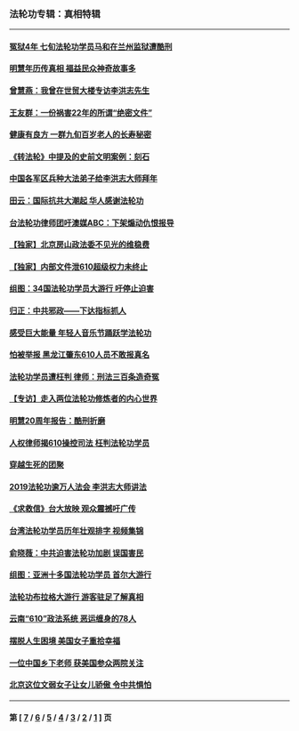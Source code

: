 ### 法轮功专辑：真相特辑
---
#### [冤狱4年 七旬法轮功学员马和在兰州监狱遭酷刑](../../pages/nf4389/n13304688.md?12250430) 
#### [明慧年历传真相 福益民众神奇故事多](../../pages/nf4389/n13294545.md?12250430) 
#### [曾慧燕：我曾在世贸大楼专访李洪志先生](../../pages/nf4389/n12898729.md?12250430) 
#### [王友群：一份祸害22年的所谓“绝密文件”](../../pages/nf4389/n12871750.md?12250430) 
#### [健康有良方 一群九旬百岁老人的长寿秘密](../../pages/nf4389/n12847475.md?12250430) 
#### [《转法轮》中提及的史前文明案例：刻石](../../pages/nf4389/n12758577.md?12250430) 
#### [中国各军区兵种大法弟子给李洪志大师拜年](../../pages/nf4389/n12750047.md?12250430) 
#### [田云：国际抗共大潮起 华人感谢法轮功](../../pages/nf4389/n12357708.md?12250430) 
#### [台法轮功律师团吁澳媒ABC：下架煽动仇恨报导](../../pages/nf4389/n12279917.md?12250430) 
#### [【独家】北京房山政法委不见光的维稳费](../../pages/nf4389/n12031979.md?12250430) 
#### [【独家】内部文件泄610超级权力未终止](../../pages/nf4389/n12023895.md?12250430) 
#### [组图：34国法轮功学员大游行 吁停止迫害](../../pages/nf4389/n11492658.md?12250430) 
#### [归正：中共邪政——下达指标抓人](../../pages/nf4389/n11474770.md?12250430) 
#### [感受巨大能量 年轻人音乐节踊跃学法轮功](../../pages/nf4389/n11441981.md?12250430) 
#### [怕被举报 黑龙江肇东610人员不敢报真名](../../pages/nf4389/n11436499.md?12250430) 
#### [法轮功学员遭枉判 律师：刑法三百条造奇冤](../../pages/nf4389/n11433943.md?12250430) 
#### [【专访】走入两位法轮功修炼者的内心世界](../../pages/nf4389/n11415623.md?12250430) 
#### [明慧20周年报告：酷刑折磨](../../pages/nf4389/n11387954.md?12250430) 
#### [人权律师揭610操控司法 枉判法轮功学员](../../pages/nf4389/n11313370.md?12250430) 
#### [穿越生死的团聚](../../pages/nf4389/n11258922.md?12250430) 
#### [2019法轮功逾万人法会 李洪志大师讲法](../../pages/nf4389/n11265303.md?12250430) 
#### [《求救信》台大放映 观众震撼吁广传](../../pages/nf4389/n10922251.md?12250430) 
#### [台湾法轮功学员历年壮观排字 视频集锦](../../pages/nf4389/n10878789.md?12250430) 
#### [俞晓薇：中共迫害法轮功加剧 误国害民](../../pages/nf4389/n10859260.md?12250430) 
#### [组图：亚洲十多国法轮功学员 首尔大游行](../../pages/nf4389/n10781149.md?12250430) 
#### [法轮功布拉格大游行 游客驻足了解真相](../../pages/nf4389/n10749360.md?12250430) 
#### [云南“610”政法系统 恶运缠身的78人](../../pages/nf4389/n10747534.md?12250430) 
#### [摆脱人生困境 美国女子重拾幸福](../../pages/nf4389/n10688678.md?12250430) 
#### [一位中国乡下老师 获美国参众两院关注](../../pages/nf4389/n10683927.md?12250430) 
#### [北京这位文弱女子让女儿骄傲 令中共惧怕](../../pages/nf4389/n10668341.md?12250430) 

---
#### 第 [ [7](./7.md?12250430) / [6](./6.md?12250430) / [5](./5.md?12250430) / [4](./4.md?12250430) / [3](./3.md?12250430) / [2](./2.md?12250430) / [1](./1.md?12250430) ] 页
